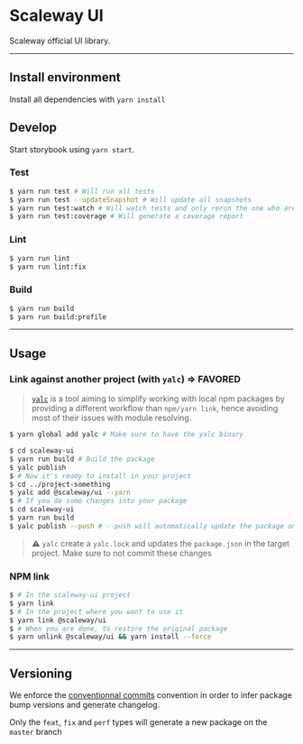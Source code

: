 # Scaleway UI

Scaleway official UI library.

---

## Install environment

Install all dependencies with `yarn install`

## Develop

Start storybook using `yarn start`.

### Test

```sh
$ yarn run test # Will run all tests
$ yarn run test --updateSnapshot # Will update all snapshots
$ yarn run test:watch # Will watch tests and only rerun the one who are modified
$ yarn run test:coverage # Will generate a coverage report
```

### Lint

```sh
$ yarn run lint
$ yarn run lint:fix
```

### Build

```sh
$ yarn run build
$ yarn run build:profile
```

---

## Usage

### Link against another project (with `yalc`) => FAVORED

> [`yalc`](https://github.com/whitecolor/yalc) is a tool aiming to simplify working with local npm packages by providing a different workflow than `npm/yarn link`, hence avoiding most of their issues with module resolving.

```bash
$ yarn global add yalc # Make sure to have the yalc binary
```

```bash
$ cd scaleway-ui
$ yarn run build # Build the package
$ yalc publish
$ # Now it's ready to install in your project
$ cd ../project-something
$ yalc add @scaleway/ui --yarn
$ # If you do some changes into your package
$ cd scaleway-ui
$ yarn run build
$ yalc publish --push # --push will automatically update the package on projects where it have been added
```

> :warning: `yalc` create a `yalc.lock` and updates the `package.json` in the target project. Make sure to not commit these changes

### NPM link

```sh
$ # In the scaleway-ui project
$ yarn link
$ # In the project where you want to use it
$ yarn link @scaleway/ui
$ # When you are done, to restore the original package
$ yarn unlink @scaleway/ui && yarn install --force
```

---

## Versioning

We enforce the [conventionnal commits](https://www.conventionalcommits.org) convention in order to infer package bump versions and generate changelog.

Only the `feat`, `fix` and `perf` types will generate a new package on the `master` branch

